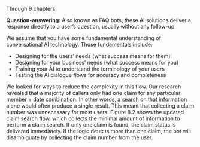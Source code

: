Through 9 chapters

**Question-answering**: Also known as FAQ bots, these AI solutions deliver a response directly to a user’s question, usually without any follow-up.

We assume that you have some fundamental understanding of conversational AI technology. Those fundamentals include:

- Designing for the users’ needs (what success means for them)
- Designing for your business’ needs (what success means for you)
- Training your AI to understand the terminology of your users
- Testing the AI dialogue flows for accuracy and completeness

We looked for ways to reduce the complexity in this flow. Our research revealed that a majority of callers only had one claim for any particular member + date combination. In other words, a search on that information alone would often produce a single result. This meant that collecting a claim number was unnecessary for most users. Figure 8.2 shows the updated claim search flow, which collects the minimal amount of information to perform a claim search. If only one claim is found, the claim status is delivered immediately. If the logic detects more than one claim, the bot will disambiguate by collecting the claim number from the user.

